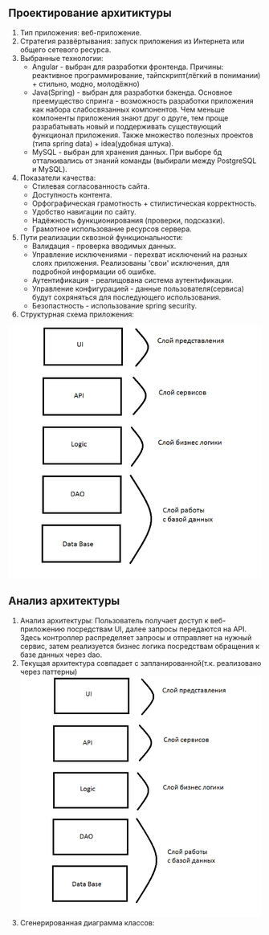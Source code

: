 ## Проектирование архитиктуры

1) Тип приложения: веб-приложение.
2) Стратегия развёртывания: запуск приложения из Интернета или общего сетевого ресурса.
3) Выбранные технологии:
   * Angular - выбран для разработки фронтенда. Причины: реактивное программирование, тайпскрипт(лёгкий в понимании) + стильно, модно, молодёжно)
   * Java(Spring) - выбран для разработки бэкенда. Основное преемущество спринга - возможность разработки 
   приложения как набора слабосвязанных компонентов. Чем меньше компоненты приложения знают друг о друге, тем проще разрабатывать новый и поддерживать существующий функционал приложения.
   Также множество полезных проектов (типа spring data) + idea(удобная штука).
   * MySQL - выбран для хранения данных. При выборе бд отталкивались от знаний команды (выбирали между PostgreSQL и MySQL).
4) Показатели качества:
   * Стилевая согласованность сайта.
   * Доступность контента.
   * Орфографическая грамотность + стилистическая корректность.
   * Удобство навигации по сайту.
   * Надёжность функционирования (проверки, подсказки).
   * Грамотное использование ресурсов сервера.
5) Пути реализации сквозной функциональности:
   * Валидация - проверка вводимых данных.
   * Управление исключениями - перехват исключений на разных слоях приложения. Реализованы 'свои' исключения, для подробной информации об ошибке.
   * Аутентификация - реалищована система аутентификации.
   * Управление конфигурацией - данные пользователя(сервиса) будут сохряняться для последующего использования.
   * Безопастность - использование spring security.
6) Структурная схема приложения:

 ![alt text](Архитектура.png)
 
 ## Анализ архитектуры
 1) Анализ архитектуры: Пользователь получает доступ к веб-приложению посредствам UI, далее запросы передаются на API. Здесь контроллер распределяет запросы и отправляет на нужный сервис, затем реализуется бизнес логика посредствам обращения к базе данных через dao.
 2) Текущая архитектура совпадает с запланированной(т.к. реализовано через паттерны)
 ![alt text](Архитектура.png)
 3) Сгенерированная диаграмма классов:
 
 
